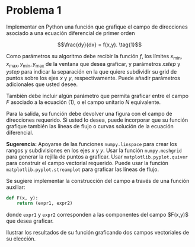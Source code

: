 # Problema 1

Implementar en Python una función que grafique el campo de direcciones asociado a una ecuación diferencial de primer orden  

$$\frac{dy}{dx} = f(x,y). \tag{1}$$

Como parámetros su algoritmo debe recibir la función $f$, los límites $x_{\min}, x_{\max}, y_{\min}, y_{\max}$ de la ventana que desea graficar, y parámetros $xstep$ y $ystep$ para indicar la separación en la que quiere subdividir su grid de puntos sobre los ejes $x$ y $y$, respectivamente. Puede añadir parámetros adicionales que usted desee.  

También debe incluir algún parámetro que permita graficar entre el campo $F$ asociado a la ecuación (1), o el campo unitario $N$ equivalente.  

Para la salida, su función debe devolver una figura con el campo de direcciones requerido. Si usted lo desea, puede incorporar que su función grafique también las líneas de flujo o curvas solución de la ecuación diferencial.  

**Sugerencia:** Apoyarse de las funciones `numpy.linspace` para crear los rangos y subdivisiones en los ejes $x$ y $y$. Usar la función `numpy.meshgrid` para generar la rejilla de puntos a graficar. Usar `matplotlib.pyplot.quiver` para construir el campo vectorial requerido. Puede usar la función `matplotlib.pyplot.streamplot` para graficar las líneas de flujo.  

Se sugiere implementar la construcción del campo a través de una función auxiliar:  

```python
def F(x, y):
    return (expr1, expr2)
````

donde `expr1` y `expr2` corresponden a las componentes del campo \$F(x,y)\$ que desea graficar.

Ilustrar los resultados de su función graficando dos campos vectoriales de su elección.
